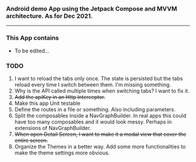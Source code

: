 ### Android demo App using the Jetpack Compose and MVVM architecture. As for Dec 2021.
--------
### This App contains
- To be edited...

### TODO
1. I want to reload the tabs only once. The state is persisted but the tabs reload every time I switch between them. I'm missing something.
2. Why is the API called multiple times when switching tabs? I want to fix it.
3. ~~Add the apiKey in an Http Interceptor.~~
4. Make this app Unit testable
5. Define the routes in a file or something. Also including parameters.
6. Split the composables inside a NavGraphBuilder. In real apps this could have too many composables and it would look messy. Perhaps in extensions of NavGraphBuilder.
7. ~~When open Detail Screen, I want to make it a modal view that cover the entire screen.~~
8. Organize the Themes in a better way. Add some more functionalities to make the theme settings more obvious.